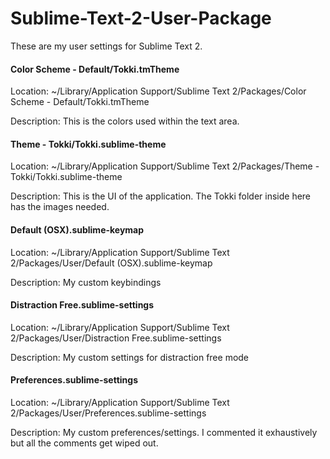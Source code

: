 Sublime-Text-2-User-Package
===========================

These are my user settings for Sublime Text 2.

#### Color Scheme - Default/Tokki.tmTheme
Location: ~/Library/Application Support/Sublime Text 2/Packages/Color Scheme - Default/Tokki.tmTheme

Description: This is the colors used within the text area.

#### Theme - Tokki/Tokki.sublime-theme
Location: ~/Library/Application Support/Sublime Text 2/Packages/Theme - Tokki/Tokki.sublime-theme

Description: This is the UI of the application. The Tokki folder inside here has the images needed.

#### Default (OSX).sublime-keymap

Location: ~/Library/Application Support/Sublime Text 2/Packages/User/Default (OSX).sublime-keymap

Description: My custom keybindings

#### Distraction Free.sublime-settings

Location: ~/Library/Application Support/Sublime Text 2/Packages/User/Distraction Free.sublime-settings

Description: My custom settings for distraction free mode

#### Preferences.sublime-settings
Location: ~/Library/Application Support/Sublime Text 2/Packages/User/Preferences.sublime-settings

Description: My custom preferences/settings. I commented it exhaustively but all the comments get wiped out.
